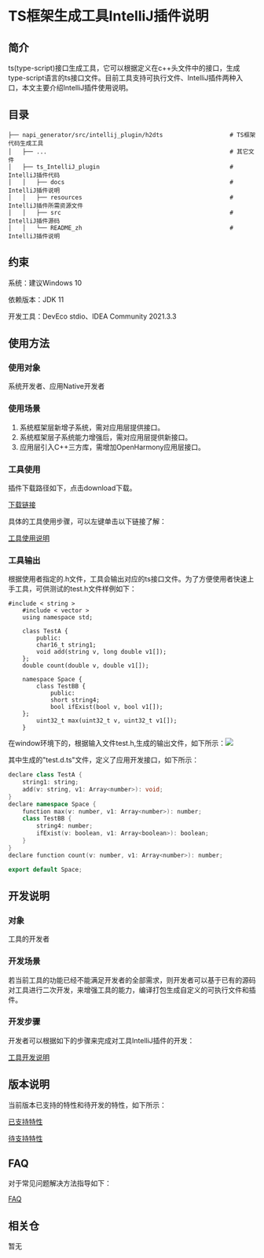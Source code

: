 # TS框架生成工具IntelliJ插件说明

## 简介

ts(type-script)接口生成工具，它可以根据定义在c++头文件中的接口，生成type-script语言的ts接口文件。目前工具支持可执行文件、IntelliJ插件两种入口，本文主要介绍IntelliJ插件使用说明。

## 目录 

	├── napi_generator/src/intellij_plugin/h2dts                   # TS框架代码生成工具
	│   ├── ...                                                    # 其它文件
	│   ├── ts_IntelliJ_plugin                                     # IntelliJ插件代码
	│   │   ├── docs                                               # IntelliJ插件说明
	│   │   ├── resources                                          # IntelliJ插件所需资源文件
	│   │   ├── src    				                               # IntelliJ插件源码
	│   │   └── README_zh                                          # IntelliJ插件说明

## 约束 

系统：建议Windows 10

依赖版本：JDK 11

开发工具：DevEco stdio、IDEA Community 2021.3.3

## 使用方法 

### 使用对象

系统开发者、应用Native开发者

### 使用场景

1) 系统框架层新增子系统，需对应用层提供接口。
2) 系统框架层子系统能力增强后，需对应用层提供新接口。
3) 应用层引入C++三方库，需增加OpenHarmony应用层接口。

### 工具使用

插件下载路径如下，点击download下载。

[下载链接](https://plugins.jetbrains.com/plugin/21420-ts-generator/edit/versions)

具体的工具使用步骤，可以左键单击以下链接了解：

[工具使用说明](https://gitee.com/openharmony/napi_generator/tree/master/src/intellij_plugin/h2dts/ts_IntelliJ_plugin/docs/usage/INSTRUCTION_ZH.md)

### 工具输出

根据使用者指定的.h文件，工具会输出对应的ts接口文件。为了方便使用者快速上手工具，可供测试的test.h文件样例如下：

```
#include < string >
	#include < vector >
	using namespace std;

	class TestA {
    	public:
    	char16_t string1;
    	void add(string v, long double v1[]);
	};
	double count(double v, double v1[]);

	namespace Space {
    	class TestBB {
        	public:
        	short string4;
        	bool ifExist(bool v, bool v1[]);
	};
    	uint32_t max(uint32_t v, uint32_t v1[]);
	}
```

在window环境下的，根据输入文件test.h,生成的输出文件，如下所示：![](../figures/h-2-ts-succ.png)

其中生成的"test.d.ts"文件，定义了应用开发接口，如下所示：


```c++
declare class TestA {
	string1: string;
	add(v: string, v1: Array<number>): void;
}
declare namespace Space {
	function max(v: number, v1: Array<number>): number;
	class TestBB {
    	string4: number;
    	ifExist(v: boolean, v1: Array<boolean>): boolean;
	}
}
declare function count(v: number, v1: Array<number>): number;

export default Space;
```

## 开发说明

### 对象

工具的开发者

### 开发场景

若当前工具的功能已经不能满足开发者的全部需求，则开发者可以基于已有的源码对工具进行二次开发，来增强工具的能力，编译打包生成自定义的可执行文件和插件。
       
### 开发步骤

开发者可以根据如下的步骤来完成对工具IntelliJ插件的开发：

 [工具开发说明](https://gitee.com/openharmony/napi_generator/tree/master/src/intellij_plugin/h2dts/ts_IntelliJ_plugin/docs/guide/DEVELOP_ZH.md)
    
## 版本说明 

当前版本已支持的特性和待开发的特性，如下所示：

 [已支持特性](https://gitee.com/openharmony/napi_generator/blob/master/src/cli/h2dts/docs/release-notes/ts_Gen-1.0.md)

 [待支持特性](https://gitee.com/openharmony/napi_generator/blob/master/src/cli/h2dts/docs/requirement/ROADMAP_ZH.md)

## FAQ

对于常见问题解决方法指导如下：

  [FAQ](https://gitee.com/openharmony/napi_generator/tree/master/src/cli/h2dts/docs/guide/FAQ.md)

## 相关仓

暂无